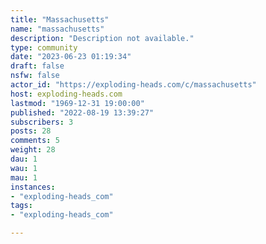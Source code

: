 ```yaml
---
title: "Massachusetts" 
name: "massachusetts"
description: "Description not available."
type: community
date: "2023-06-23 01:19:34"
draft: false
nsfw: false
actor_id: "https://exploding-heads.com/c/massachusetts"
host: exploding-heads.com
lastmod: "1969-12-31 19:00:00"
published: "2022-08-19 13:39:27"
subscribers: 3
posts: 28
comments: 5
weight: 28
dau: 1
wau: 1
mau: 1
instances:
- "exploding-heads_com"
tags: 
- "exploding-heads_com"

---
```

